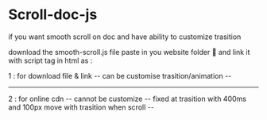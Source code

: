 # Scroll-doc-js

if you want smooth scroll on doc and have ability to customize trasition 

download the smooth-scroll.js file paste in you website folder 📂 and link it with script tag in html as : 

1 : for download file & link -- can be customise trasition/animation --

<script src="smooth.scroll.js"></script>

___________________________________________________________________________________________________________________

2 : for online cdn  -- cannot be customize 
-- fixed at trasition with 400ms and 100px move with trasition when scroll --

<script src="https://mobirise.com/extensions/boldm5/technology-company/assets/smoothscroll/smooth-scroll.js"></script>
